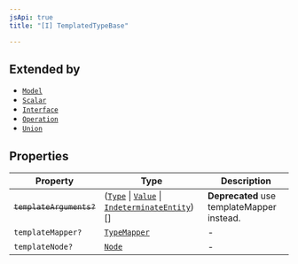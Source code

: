 ```yaml
---
jsApi: true
title: "[I] TemplatedTypeBase"

---
```

## Extended by

- [`Model`](Model.md)
- [`Scalar`](Scalar.md)
- [`Interface`](Interface.md)
- [`Operation`](Operation.md)
- [`Union`](Union.md)

## Properties

| Property | Type | Description |
| ------ | ------ | ------ |
| ~~`templateArguments?`~~ | ([`Type`](../type-aliases/Type.md) \| [`Value`](../type-aliases/Value.md) \| [`IndeterminateEntity`](IndeterminateEntity.md))[] | **Deprecated** use templateMapper instead. |
| `templateMapper?` | [`TypeMapper`](TypeMapper.md) | - |
| `templateNode?` | [`Node`](../type-aliases/Node.md) | - |

